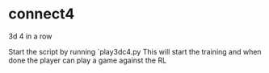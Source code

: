 # connect4
3d 4 in a row

Start the script by running ´play3dc4.py
This will start the training and when done the player can play a game against the RL


